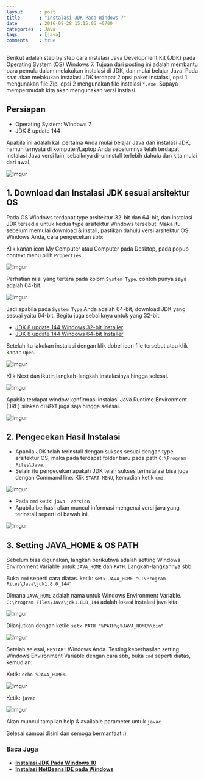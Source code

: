 ```yaml
---
layout      : post
title       : "Instalasi JDK Pada Windows 7"
date        : 2016-08-28 15:15:05 +0700
categories  : Java
tags        : [java]
comments    : true
---
```

Berikut adalah step by step cara instalasi Java Development Kit (JDK) pada Operating System (OS) Windows 7. Tujuan dari posting ini adalah membantu para pemula dalam melakukan instalasi di JDK, dan mulai belajar Java. Pada saat akan melakukan instalasi JDK terdapat 2 opsi paket instalasi, opsi 1 mengunakan file Zip, opsi 2 mengunakan file instalasi `*.exe`. Supaya mempermudah kita akan mengunakan versi instlasi.

## Persiapan

- Operating System: Windows 7
- JDK 8 update 144

Apabila ini adalah kali pertama Anda mulai belajar Java dan instalasi JDK, namun ternyata di komputer/Laptop Anda sebelumnya telah terdapat instalasi Java versi lain, sebaiknya di-uninstall terlebih dahulu dan kita mulai dari awal.

![Imgur](https://i.imgur.com/tlmezTJ.png)

## 1. Download dan Instalasi JDK sesuai arsitektur OS

Pada OS Windows terdapat type arsitektur 32-bit dan 64-bit, dan instalasi JDK tersedia untuk kedua type arsitektur Windows tersebut. Maka itu sebelum memulai download & install, pastikan dahulu versi arsitektur OS Windows Anda, cara pengecekan sbb:

Klik kanan icon My Computer atau Computer pada Desktop, pada popup context menu pilih `Properties`.

![Imgur](http://i.imgur.com/klqFZRN.png)

Perhatian nilai yang tertera pada kolom `System Type`. contoh punya saya adalah 64-bit.

![Imgur](http://i.imgur.com/BLc5g8H.png)

Jadi apabila pada `System Type` Anda adalah 64-bit, download JDK yang sesuai yaitu 64-bit. Begitu juga sebaliknya untuk yang 32-bit.

- [JDK 8 update 144 Windows 32-bit Installer](https://goo.gl/c9qisE)
- [JDK 8 update 144 Windows 64-bit Installer](https://goo.gl/EhUpkT)

Setelah itu lakukan instalasi dengan klik dobel icon file tersebut atau klik kanan `Open`.

![Imgur](http://i.imgur.com/hjKmC7p.png)

Klik Next dan ikutin langkah-langkah Instalasinya hingga selesai.

![Imgur](http://i.imgur.com/uct09LL.png)

Apabila terdapat window konfirmasi instalasi Java Runtime Environment (JRE) silakan di `NEXT` juga saja hingga selesai.

![Imgur](http://i.imgur.com/7LbatA8.png)

## 2. Pengecekan Hasil Instalasi

- Apabila JDK telah terinstall dengan sukses sesuai dengan type arsitektur OS, maka pada terdapat folder baru pada path `C:\Program Files\Java`.
- Selain itu pengecekan apakah JDK telah sukses terinstalasi bisa juga dengan Command line. Klik `START MENU`, kemudian ketik `cmd`.

![Imgur](http://i.imgur.com/cB3iLN6.png)

- Pada `cmd` ketik: `java -version`
- Apabila berhasil akan muncul informasi mengenai versi java yang terinstall seperti di bawah ini.

![Imgur](http://i.imgur.com/Mnz4Im1.png)

## 3. Setting JAVA_HOME & OS PATH

Sebelum bisa digunakan, langkah berikutnya adalah setting Windows Environment Variable untuk `JAVA_HOME` dan `PATH`.
Langkah-langkahnya sbb:

Buka `cmd` seperti cara diatas. ketik: `setx JAVA_HOME "C:\Program Files\Java\jdk1.8.0_144"`

Dimana `JAVA_HOME` adalah nama untuk Windows Environment Variable. `C:\Program Files\Java\jdk1.8.0_144` adalah lokasi instalasi java kita.

![Imgur](http://i.imgur.com/e3syozC.png)

Dilanjutkan dengan ketik: `setx PATH "%PATH%;%JAVA_HOME%\bin"`

![Imgur](http://i.imgur.com/LqIQU14.png)

Setelah selesai, `RESTART` Windows Anda. Testing keberhasilan setting Windows Environment Variable dengan cara sbb, buka `cmd` seperti diatas, kemudian:

Ketik: `echo %JAVA_HOME%`

![Imgur](http://i.imgur.com/52hfXrh.png)

Ketik: `javac`

![Imgur](http://i.imgur.com/GNXnFb9.png)

Akan muncul tampilan help & available parameter untuk `javac`

Selesai sampai disini dan semoga bermanfaat :)

### Baca Juga

- [**Instalasi JDK Pada Windows 10**](/java/instalasi-jdk-pada-windows-10/)
- [**Instalasi NetBeans IDE pada Windows**](/java/instalasi-netbeans-ide-pada-windows/)
